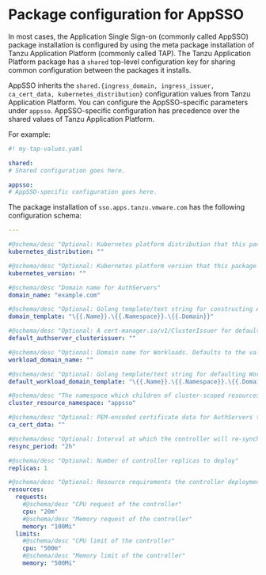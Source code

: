 # Package configuration for AppSSO

In most cases, the Application Single Sign-on (commonly called AppSSO) package 
installation is configured by using the meta package installation of Tanzu 
Application Platform (commonly called TAP). 
The Tanzu Application Platform package has a `shared` top-level configuration key 
for sharing common configuration between the packages it installs.

AppSSO inherits the `shared.{ingress_domain, ingress_issuer, ca_cert_data,
kubernetes_distribution}` configuration values from Tanzu Application Platform.
You can configure the AppSSO-specific parameters under `appsso`.
AppSSO-specific configuration has precedence over the shared values of Tanzu
Application Platform.

For example:

```yaml
#! my-tap-values.yaml

shared:
# Shared configuration goes here.

appsso:
# AppSSO-specific configuration goes here.
```

The package installation of `sso.apps.tanzu.vmware.com` has the following
configuration schema:

<!---
Generated with:
```shell
cat ~/workspace/sso4k8s/carvel/config/values-schema.yml
```
--->

```yaml
---

#@schema/desc "Optional: Kubernetes platform distribution that this package is being installed on. Accepted values: ['','openshift']"
kubernetes_distribution: ""

#@schema/desc "Optional: Kubernetes platform version that this package is being installed on. Accepted format: ['x.x.x']"
kubernetes_version: ""

#@schema/desc "Domain name for AuthServers"
domain_name: "example.com"

#@schema/desc "Optional: Golang template/text string for constructing AuthServer FQDNs"
domain_template: "\{{.Name}}.\{{.Namespace}}.\{{.Domain}}"

#@schema/desc "Optional: A cert-manager.io/v1/ClusterIssuer for defaulting AuthServer TLS"
default_authserver_clusterissuer: ""

#@schema/desc "Optional: Domain name for Workloads. Defaults to the value of domain_name"
workload_domain_name: ""

#@schema/desc "Optional: Golang template/text string for defaulting Workload FQDNs templating"
default_workload_domain_template: "\{{.Name}}.\{{.Namespace}}.\{{.Domain}}"

#@schema/desc "The namespace which children of cluster-scoped resources are located in"
cluster_resource_namespace: "appsso"

#@schema/desc "Optional: PEM-encoded certificate data for AuthServers to trust TLS connections with a custom CA"
ca_cert_data: ""

#@schema/desc "Optional: Interval at which the controller will re-synchronize applied resources"
resync_period: "2h"

#@schema/desc "Optional: Number of controller replicas to deploy"
replicas: 1

#@schema/desc "Optional: Resource requirements the controller deployment"
resources:
  requests:
    #@schema/desc "CPU request of the controller"
    cpu: "20m"
    #@schema/desc "Memory request of the controller"
    memory: "100Mi"
  limits:
    #@schema/desc "CPU limit of the controller"
    cpu: "500m"
    #@schema/desc "Memory limit of the controller"
    memory: "500Mi"
```
